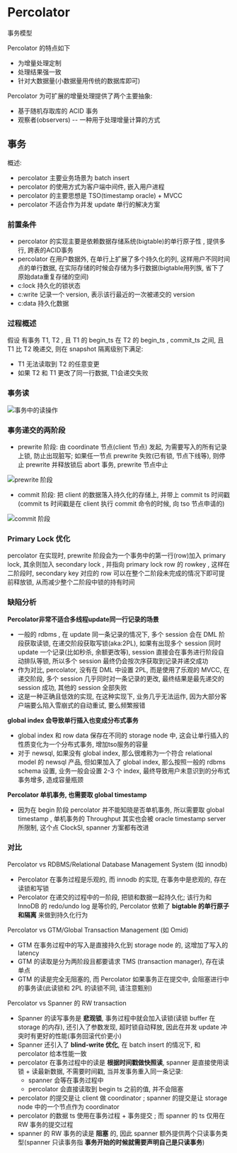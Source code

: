 # Percolator

事务模型

Percolator 的特点如下

- 为增量处理定制
- 处理结果强一致
- 针对大数据量(小数据量用传统的数据库即可)

Percolator 为可扩展的增量处理提供了两个主要抽象:

- 基于随机存取库的 ACID 事务
- 观察者(observers) -- 一种用于处理增量计算的方式

## 事务

概述:
- percolator 主要业务场景为 batch insert
- percolator 的使用方式为客户端中间件, 嵌入用户进程
- percolator 的主要思想是 TSO(timestamp oracle) + MVCC
- percolator 不适合作为并发 update 单行的解决方案

### 前置条件

- percolator 的实现主要是依赖数据存储系统(bigtable)的单行原子性 , 提供多行, 跨表的ACID事务
- percolator 在用户数据外, 在单行上扩展了多个持久化的列, 这样用户不同时间点的单行数据, 在实际存储的时候会存储为多行数据(bigtable用列族, 省下了原始data重复存储的空间)
- c:lock 持久化的锁状态
- c:write 记录一个 version, 表示该行最近的一次被递交的 version
- c:data 持久化数据

### 过程概述

假设 有事务 T1, T2 , 且 T1 的 begin_ts 在 T2 的 begin_ts , commit_ts 之间, 且 T1 比 T2 晚递交, 则在 snapshot 隔离级别下满足:
- T1 无法读取到 T2 的任意变更
- 如果 T2 和 T1 更改了同一行数据, T1会递交失败

### 事务读

![事务中的读操作](v2-44d60ef43dde528e43f4e1f941f0870e_r.jpg)

### 事务递交的两阶段

- prewrite 阶段: 由 coordinate 节点(client 节点) 发起, 为需要写入的所有记录上锁, 防止出现脏写; 如果任一节点 prewrite 失败(已有锁, 节点下线等), 则停止 prewrite 并释放锁后 abort 事务, prewrite 节点中止

![prewrite 阶段](v2-cd8df9292336af388eb28c49e2c14bd8_hd.jpg)

- commit 阶段: 把 client 的数据落入持久化的存储上, 并带上 commit ts 时间戳(commit ts 时间戳是在 client 执行 commit 命令的时候, 向 tso 节点申请的)

![commit 阶段](v2-a8114cc8ef5c64e4868362b13d6eb410_hd.jpg)


### Primary Lock 优化

percolator 在实现时, prewrite 阶段会为一个事务中的第一行(row)加入 primary lock, 其余则加入 secondary lock , 并指向 primary lock row 的 rowkey , 这样在二阶段时, secondary key 对应的 row 可以在整个二阶段未完成的情况下即可提前释放锁, 从而减少整个二阶段中锁的持有时间

### 缺陷分析

**Percolator非常不适合多线程update同一行记录的场景**

- 一般的 rdbms , 在 update 同一条记录的情况下, 多个 session 会在 DML 阶段获取读锁, 在递交阶段获取写锁(aka:2PL), 如果有出现多个 session 同时 update 一个记录(比如秒杀, 余额更改等), session 直接会在事务进行阶段自动排队等锁, 所以多个 session 最终仍会按次序获取到记录并递交成功
- 作为对比, percolator, 没有在 DML 中设置 2PL, 而是使用了乐观的 MVCC, 在递交阶段, 多个 session 几乎同时对一条记录的更改, 最终结果是最先递交的 session 成功, 其他的 session 全部失败
- 这是一种正确且低效的实现, 在这种实现下, 业务几乎无法运作, 因为大部分客户端要么陷入雪崩式的自动重试, 要么频繁报错


**global index 会导致单行插入也变成分布式事务**

- global index 和 row data 保存在不同的 storage node 中, 这会让单行插入的性质变化为一个分布式事务, 增加tso服务的容量
- 对于 newsql, 如果没有 global index, 那么很难称为一个符合 relational model 的 newsql 产品, 但如果加入了 global index, 那么按照一般的 rdbms schema 设置, 业务一般会设置 2-3 个 index, 最终导致用户未意识到的分布式事务增多, 造成容量瓶颈

**Percolator 单机事务, 也需要取 global timestamp**

- 因为在 begin 阶段 percolator 并不能知晓是否单机事务, 所以需要取 global timestamp , 单机事务的 Throughput 其实也会被 oracle timestamp server 所限制, 这个点 ClockSI, spanner 方案都有改进

### 对比

Percolator vs RDBMS/Relational Database Management System (如 innodb)
- Percolator 在事务过程是乐观的, 而 innodb 的实现, 在事务中是悲观的, 存在读锁和写锁
- Percolator 在递交的过程中的一阶段, 把锁和数据一起持久化; 该行为和 InnoDB 的 redo/undo log 是等价的, Percolator 依赖了 **bigtable 的单行原子和隔离** 来做到持久化行为

Percolator vs GTM/Global Transaction Management (如 Omid)
- GTM 在事务过程中的写入是直接持久化到 storage node 的, 这增加了写入的 latency
- GTM 的读取是分为两阶段且都要请求 TMS (transaction manager), 存在读单点
- GTM 的读是完全无阻塞的, 而 Percolator 如果事务正在提交中, 会阻塞进行中的事务读(此读锁和 2PL 的读锁不同, 请注意甄别)

Percolator vs Spanner 的 RW transaction
- Spanner 的读写事务是 **悲观锁**, 事务过程中就会加入读锁(读锁 buffer 在 storage 的内存), 还引入了参数发现, 超时锁自动释放, 因此在并发 update 冲突时有更好的性能(事务回滚代价更小)
- Spanner 还引入了 **blind-write 优化**, 在 batch insert 的情况下, 和 percolator 给本性能一致
- percolator 在事务过程中的读是 **根据时间戳做快照读**, spanner 是直接使用读锁 + 读最新数据, 不需要时间戳, 当并发事务重入同一条记录:
  - spanner 会等在事务过程中
  - percolator 会直接读取到 begin ts 之前的值, 并不会阻塞
- percolator 的提交是让 client 做 coordinator ; spanner 的提交是让 storage node 中的一个节点作为 coordinator
- percolator 的数据 ts 使用在事务过程 + 事务提交 ; 而 spanner 的 ts 仅用在 RW 事务的提交过程
- spanner 的 RW 事务的读是 **阻塞** 的, 因此 spanner 额外提供两个只读事务类型(spanner 只读事务指 **事务开始的时候就需要声明自己是只读事务**)
